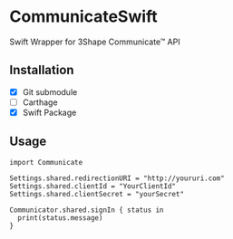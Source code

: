 # CommunicateSwift
Swift Wrapper for 3Shape Communicate™ API

## Installation

- [X] Git submodule
- [ ] Carthage
- [X] Swift Package

## Usage

```
import Communicate

Settings.shared.redirectionURI = "http://youruri.com"
Settings.shared.clientId = "YourClientId"
Settings.shared.clientSecret = "yourSecret"

Communicator.shared.signIn { status in
  print(status.message)
}

```
